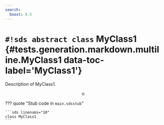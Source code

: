 ```yaml
---
search:
  boost: 0.5
---
```


# `#!sds abstract class` MyClass1 {#tests.generation.markdown.multiline.MyClass1 data-toc-label='MyClass1'}

Description of MyClass1.

$$
n
$$

??? quote "Stub code in `main.sdsstub`"

    ```sds linenums="10"
    class MyClass1
    ```
